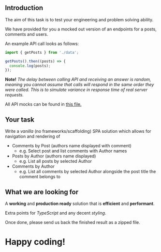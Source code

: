 ## Introduction
The aim of this task is to test your engineering and problem solving ability.

We have provided for you a mocked out version of an endpoints for a posts, comments and users.

An example API call looks as follows:

```typescript
import { getPosts } from './data';

getPosts().then((posts) => {
  console.log(posts);
});
```

__Note!__ _The delay between calling API and
receiving an answer is random, meaning you cannot assume that calls will respond in the same order they were called. This is to simulate
variance in response time of real server requests._

All API mocks can be found in [this file.](./src/data/index.js)

## Your task

Write a *vanilla* (no frameworks/scaffolding) SPA solution which allows for navigation and rendering of

- Comments by Post (authors name displayed with comment)
  - e.g. Select post and list comments with Author names
- Posts by Author (authors name displayed)
  - e.g. List all posts by selected Author
- Comments by Author
  - e.g. List all comments by selected Author alongside the post title the comment belongs to

## What we are looking for

A **working** and **production ready** solution that is **efficient** and **performant**.

Extra points for *TypeScript* and any decent *styling*.

Once done, please send us back the finished result as a zipped file.

# Happy coding!
